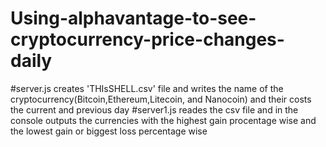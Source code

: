 # Using-alphavantage-to-see-cryptocurrency-price-changes-daily
#server.js creates 'THIsSHELL.csv' file and writes the name of the cryptocurrency(Bitcoin,Ethereum,Litecoin, and Nanocoin) and their costs the current and previous day
#server1.js reades the csv file and in the console outputs the currencies with the highest gain procentage wise and the lowest gain or biggest loss percentage wise
#
